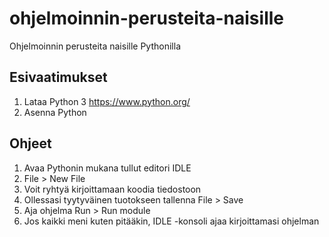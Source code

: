 # ohjelmoinnin-perusteita-naisille
Ohjelmoinnin perusteita naisille Pythonilla

## Esivaatimukset

1. Lataa Python 3 https://www.python.org/ 
1. Asenna Python

## Ohjeet

1. Avaa Pythonin mukana tullut editori IDLE 
1. File > New File 
1. Voit ryhtyä kirjoittamaan koodia tiedostoon 
1. Ollessasi tyytyväinen tuotokseen tallenna File > Save 
1. Aja ohjelma Run > Run module 
1. Jos kaikki meni kuten pitääkin, IDLE -konsoli ajaa kirjoittamasi ohjelman

